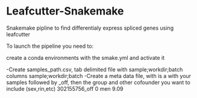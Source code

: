 # Leafcutter-Snakemake
Snakemake pipline to find differentialy express spliced genes using leafcutter

To launch the pipeline you need to:

create a conda environments with the smake.yml and activate it   

-Create samples_path.csv, tab delimited file with sample;workdir;batch columns 
    sample;workdir;batch
-Create a meta data file, with is a with your samples followed by _off, then the group and other cofounder you want to include (sex,rin,etc)
    302155756_off 0 men 9.09
